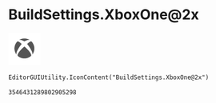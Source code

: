 # BuildSettings.XboxOne@2x
![](/img/BuildSettings.XboxOne@2x.png)

``` CSharp
EditorGUIUtility.IconContent("BuildSettings.XboxOne@2x")
```
```
3546431289802905298
```
